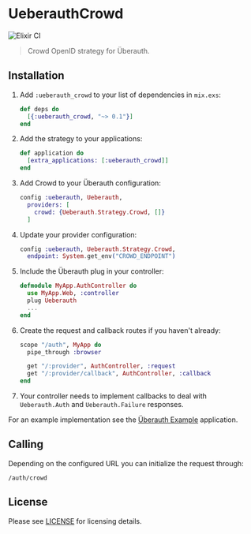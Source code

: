 # UeberauthCrowd

![Elixir CI](https://github.com/Murkiness/ueberauth_crowd/workflows/Elixir%20CI/badge.svg)

> Crowd OpenID strategy for Überauth.

## Installation

1. Add `:ueberauth_crowd` to your list of dependencies in `mix.exs`:

    ```elixir
    def deps do
      [{:ueberauth_crowd, "~> 0.1"}]
    end
    ```

1. Add the strategy to your applications:

    ```elixir
    def application do
      [extra_applications: [:ueberauth_crowd]]
    end
    ```

1. Add Crowd to your Überauth configuration:

    ```elixir
    config :ueberauth, Ueberauth,
      providers: [
        crowd: {Ueberauth.Strategy.Crowd, []}
      ]
    ```

1.  Update your provider configuration:

    ```elixir
    config :ueberauth, Ueberauth.Strategy.Crowd,
      endpoint: System.get_env("CROWD_ENDPOINT")
    ```

1.  Include the Überauth plug in your controller:

    ```elixir
    defmodule MyApp.AuthController do
      use MyApp.Web, :controller
      plug Ueberauth
      ...
    end
    ```

1.  Create the request and callback routes if you haven't already:

    ```elixir
    scope "/auth", MyApp do
      pipe_through :browser

      get "/:provider", AuthController, :request
      get "/:provider/callback", AuthController, :callback
    end
    ```

1. Your controller needs to implement callbacks to deal with `Ueberauth.Auth` and `Ueberauth.Failure` responses.

For an example implementation see the [Überauth Example](https://github.com/ueberauth/ueberauth_example) application.

## Calling

Depending on the configured URL you can initialize the request through:

    /auth/crowd

## License

Please see [LICENSE](LICENSE) for licensing details.
